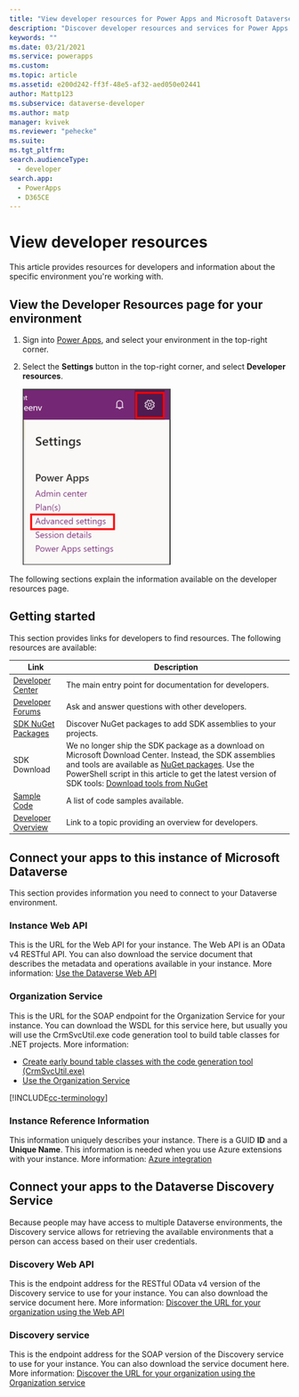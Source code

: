 ```yaml
---
title: "View developer resources for Power Apps and Microsoft Dataverse | MicrosoftDocs"
description: "Discover developer resources and services for Power Apps and Microsoft Dataverse."
keywords: ""
ms.date: 03/21/2021
ms.service: powerapps
ms.custom: 
ms.topic: article
ms.assetid: e200d242-ff3f-48e5-af32-aed050e02441
author: Mattp123
ms.subservice: dataverse-developer
ms.author: matp
manager: kvivek
ms.reviewer: "pehecke"
ms.suite: 
ms.tgt_pltfrm: 
search.audienceType: 
  - developer
search.app: 
  - PowerApps
  - D365CE
---
```


# View developer resources

This article provides resources for developers and information about the specific environment you're working with.

## View the Developer Resources page for your environment

1. Sign into [Power Apps](https://make.powerapps.com), and select your environment in the top-right corner.

1. Select the **Settings** button in the top-right corner, and select **Developer resources**.

    ![Developer resources.](media/advanced-customizations-menu.png)

The following sections explain the information available on the developer resources page.

## Getting started

This section provides links for developers to find resources. The following resources are available:

|Link |Description|
|---------|---------|
|[Developer Center](../../index.yml)|The main entry point for documentation for developers.|
|[Developer Forums](https://go.microsoft.com/fwlink/?LinkId=550993)|Ask and answer questions with other developers.|
|[SDK NuGet Packages](https://go.microsoft.com/fwlink/?LinkId=550994)|Discover NuGet packages to add SDK assemblies to your projects.|
|SDK Download|We no longer ship the SDK package as a download on Microsoft Download Center. Instead, the SDK assemblies and tools are available as [NuGet packages](https://go.microsoft.com/fwlink/?LinkId=550994). Use the PowerShell script in this article to get the latest version of SDK tools: [Download tools from NuGet](./download-tools-nuget.md)|
|[Sample Code](https://go.microsoft.com/fwlink/?LinkId=553007)|A list of code samples available.|
|[Developer Overview](./overview.md)|Link to a topic providing an overview for developers.|

## Connect your apps to this instance of Microsoft Dataverse

This section provides information you need to connect to your Dataverse environment.

### Instance Web API

This is the URL for the Web API for your instance. The Web API is an OData v4 RESTful API. You can also download the service document that describes the metadata and operations available in your instance. More information: [Use the Dataverse Web API](/powerapps/developer/data-platform/webapi/overview)

### Organization Service

This is the URL for the SOAP endpoint for the Organization Service for your instance.
You can download the WSDL for this service here, but usually you will use the CrmSvcUtil.exe code generation tool to build table classes for .NET projects. More information: 
- [Create early bound table classes with the code generation tool (CrmSvcUtil.exe)](/powerapps/developer/data-platform/org-service/generate-early-bound-classes)
- [Use the Organization Service](/powerapps/developer/data-platform/org-service/overview)

[!INCLUDE[cc-terminology](includes/cc-terminology.md)]

### Instance Reference Information

This information uniquely describes your instance. There is a GUID **ID** and a **Unique Name**.
This information is needed when you use Azure extensions with your instance.
More information: [Azure integration](./azure-integration.md)

## Connect your apps to the Dataverse Discovery Service

Because people may have access to multiple Dataverse environments, the Discovery service allows for retrieving the available environments that a person can access based on their user credentials.

### Discovery Web API

This is the endpoint address for the RESTful OData v4 version of the Discovery service to use for your instance. You can also download the service document here.
More information: [Discover the URL for your organization using the Web API](/powerapps/developer/data-platform/webapi/discover-url-organization-web-api)

### Discovery service

This is the endpoint address for the SOAP version of the Discovery service to use for your instance. You can also download the service document here.
More information: [Discover the URL for your organization using the Organization service](/powerapps/developer/data-platform/org-service/discovery-service)
  
